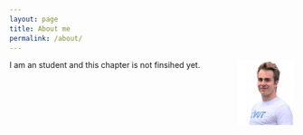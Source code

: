 ```yaml
---
layout: page
title: About me
permalink: /about/
---
```


<img style="float: right;" width="20%" src="/images/Pavel_Kriz.png">

I am an student and this chapter is not finsihed yet.
